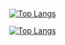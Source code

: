 



[![Top Langs](https://github-readme-stats.vercel.app/api?username=parkkyuil&count_private=true&include_all_commits=true&show_icons=true&theme=radical)](https://github.com/anuraghazra/github-readme-stats)

[![Top Langs](https://github-readme-stats.vercel.app/api/top-langs/?username=parkkyuil&count_private=true&include_all_commits=true&show_icons=true&theme=buefy)](https://github.com/parkkyuil/github-readme-stats)
